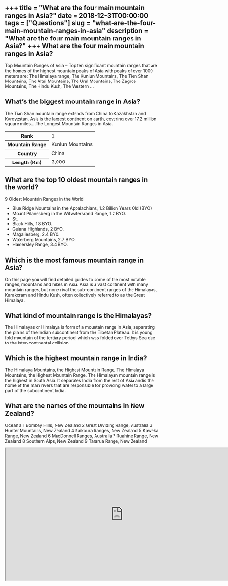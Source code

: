 +++
title = "What are the four main mountain ranges in Asia?"
date = 2018-12-31T00:00:00
tags = ["Questions"]
slug = "what-are-the-four-main-mountain-ranges-in-asia"
description = "What are the four main mountain ranges in Asia?"
+++
What are the four main mountain ranges in Asia?
-----------------------------------------------

Top Mountain Ranges of Asia – Top ten significant mountain ranges that are the homes of the highest mountain peaks of Asia with peaks of over 1000 meters are: The Himalaya range, The Kunlun Mountains, The Tien Shan Mountains, The Altai Mountains, The Ural Mountains, The Zagros Mountains, The Hindu Kush, The Western …

What’s the biggest mountain range in Asia?
------------------------------------------

The Tian Shan mountain range extends from China to Kazakhstan and Kyrgyzstan. Asia is the largest continent on earth, covering over 17.2 million square miles….The Longest Mountain Ranges in Asia.

<table><tr><th>Rank</th><td>1</td></tr><tr><th>﻿Mountain Range</th><td>Kunlun Mountains</td></tr><tr><th>Country</th><td>China</td></tr><tr><th>Length (Km)</th><td>3,000</td></tr></table>

What are the top 10 oldest mountain ranges in the world?
--------------------------------------------------------

9 Oldest Mountain Ranges in the World

- Blue Ridge Mountains in the Appalachians, 1.2 Billion Years Old (BYO)
- Mount Pilanesberg in the Witwatersrand Range, 1.2 BYO.
- St.
- Black Hills, 1.8 BYO.
- Guiana Highlands, 2 BYO.
- Magaliesberg, 2.4 BYO.
- Waterberg Mountains, 2.7 BYO.
- Hamersley Range, 3.4 BYO.

Which is the most famous mountain range in Asia?
------------------------------------------------

On this page you will find detailed guides to some of the most notable ranges, mountains and hikes in Asia. Asia is a vast continent with many mountain ranges, but none rival the sub-continent ranges of the Himalayas, Karakoram and Hindu Kush, often collectively referred to as the Great Himalaya.

What kind of mountain range is the Himalayas?
---------------------------------------------

The Himalayas or Himalaya is form of a mountain range in Asia, separating the plains of the Indian subcontinent from the Tibetan Plateau. It is young fold mountain of the tertiary period, which was folded over Tethys Sea due to the inter-continental collision.

Which is the highest mountain range in India?
---------------------------------------------

The Himalaya Mountains, the Highest Mountain Range. The Himalaya Mountains, the Highest Mountain Range. The Himalayan mountain range is the highest in South Asia. It separates India from the rest of Asia andis the home of the main rivers that are responsible for providing water to a large part of the subcontinent India.

What are the names of the mountains in New Zealand?
---------------------------------------------------

Oceania 1 Bombay Hills, New Zealand 2 Great Dividing Range, Australia 3 Hunter Mountains, New Zealand 4 Kaikoura Ranges, New Zealand 5 Kaweka Range, New Zealand 6 MacDonnell Ranges, Australia 7 Ruahine Range, New Zealand 8 Southern Alps, New Zealand 9 Tararua Range, New Zealand

<iframe allow="accelerometer; autoplay; clipboard-write; encrypted-media; gyroscope; picture-in-picture" allowfullscreen="" class="__youtube_prefs__  epyt-is-override  no-lazyload" data-no-lazy="1" data-origheight="433" data-origwidth="770" data-skipgform_ajax_framebjll="" height="433" id="_ytid_12444" loading="lazy" src="https://www.youtube.com/embed/nLD_Te1gtoo?enablejsapi=1&autoplay=0&cc_load_policy=0&cc_lang_pref=&iv_load_policy=1&loop=0&modestbranding=0&rel=1&fs=1&playsinline=0&autohide=2&theme=dark&color=red&controls=1&" title="YouTube player" width="770"></iframe>